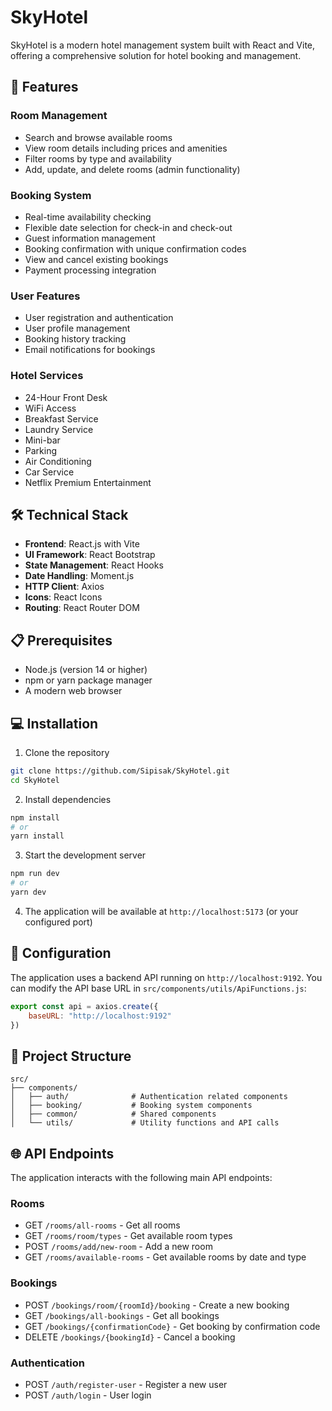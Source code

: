 # SkyHotel

SkyHotel is a modern hotel management system built with React and Vite, offering a comprehensive solution for hotel booking and management.

## 🌟 Features

### Room Management
- Search and browse available rooms
- View room details including prices and amenities
- Filter rooms by type and availability
- Add, update, and delete rooms (admin functionality)

### Booking System
- Real-time availability checking
- Flexible date selection for check-in and check-out
- Guest information management
- Booking confirmation with unique confirmation codes
- View and cancel existing bookings
- Payment processing integration

### User Features
- User registration and authentication
- User profile management
- Booking history tracking
- Email notifications for bookings

### Hotel Services
- 24-Hour Front Desk
- WiFi Access
- Breakfast Service
- Laundry Service
- Mini-bar
- Parking
- Air Conditioning
- Car Service
- Netflix Premium Entertainment

## 🛠️ Technical Stack

- **Frontend**: React.js with Vite
- **UI Framework**: React Bootstrap
- **State Management**: React Hooks
- **Date Handling**: Moment.js
- **HTTP Client**: Axios
- **Icons**: React Icons
- **Routing**: React Router DOM

## 📋 Prerequisites

- Node.js (version 14 or higher)
- npm or yarn package manager
- A modern web browser

## 💻 Installation

1. Clone the repository
```bash
git clone https://github.com/Sipisak/SkyHotel.git
cd SkyHotel
```

2. Install dependencies
```bash
npm install
# or
yarn install
```

3. Start the development server
```bash
npm run dev
# or
yarn dev
```

4. The application will be available at `http://localhost:5173` (or your configured port)

## 🔧 Configuration

The application uses a backend API running on `http://localhost:9192`. You can modify the API base URL in `src/components/utils/ApiFunctions.js`:

```javascript
export const api = axios.create({
    baseURL: "http://localhost:9192"
})
```

## 📁 Project Structure

```
src/
├── components/
│   ├── auth/              # Authentication related components
│   ├── booking/           # Booking system components
│   ├── common/            # Shared components
│   └── utils/             # Utility functions and API calls
```

## 🌐 API Endpoints

The application interacts with the following main API endpoints:

### Rooms
- GET `/rooms/all-rooms` - Get all rooms
- GET `/rooms/room/types` - Get available room types
- POST `/rooms/add/new-room` - Add a new room
- GET `/rooms/available-rooms` - Get available rooms by date and type

### Bookings
- POST `/bookings/room/{roomId}/booking` - Create a new booking
- GET `/bookings/all-bookings` - Get all bookings
- GET `/bookings/{confirmationCode}` - Get booking by confirmation code
- DELETE `/bookings/{bookingId}` - Cancel a booking

### Authentication
- POST `/auth/register-user` - Register a new user
- POST `/auth/login` - User login

